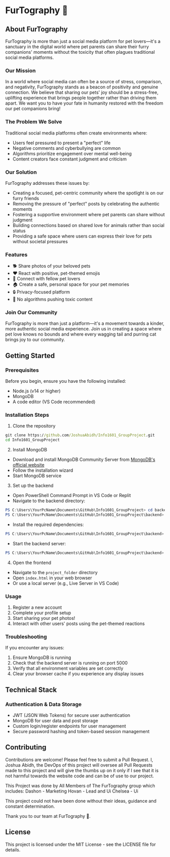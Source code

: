 # FurTography 🐾

## About FurTography

FurTography is more than just a social media platform for pet lovers—it's a sanctuary in the digital world where pet parents can share their furry companions' moments without the toxicity that often plagues traditional social media platforms.

### Our Mission

In a world where social media can often be a source of stress, comparison, and negativity, FurTography stands as a beacon of positivity and genuine connection. We believe that sharing our pets' joy should be a stress-free, uplifting experience that brings people together rather than driving them apart. We want you to have your fate in humanity restored with the freedom our pet companions bring!

### The Problem We Solve

Traditional social media platforms often create environments where:
- Users feel pressured to present a "perfect" life
- Negative comments and cyberbullying are common
- Algorithms prioritize engagement over mental well-being
- Content creators face constant judgment and criticism

### Our Solution

FurTography addresses these issues by:
- Creating a focused, pet-centric community where the spotlight is on our furry friends
- Removing the pressure of "perfect" posts by celebrating the authentic moments
- Fostering a supportive environment where pet parents can share without judgment
- Building connections based on shared love for animals rather than social status
- Providing a safe space where users can express their love for pets without societal pressures

### Features

- 🐕 Share photos of your beloved pets
- ❤️ React with positive, pet-themed emojis
- 👥 Connect with fellow pet lovers
- 🏠 Create a safe, personal space for your pet memories
- 🔒 Privacy-focused platform
- 🌟 No algorithms pushing toxic content

### Join Our Community

FurTography is more than just a platform—it's a movement towards a kinder, more authentic social media experience. Join us in creating a space where pet love knows no bounds and where every wagging tail and purring cat brings joy to our community.

## Getting Started

### Prerequisites

Before you begin, ensure you have the following installed:
- Node.js (v14 or higher)
- MongoDB
- A code editor (VS Code recommended)

### Installation Steps

1. Clone the repository
```cmd
git clone https://github.com/JoshuaAbidh/Info1601_GroupProject.git
cd Info1601_GroupProject
```

2. Install MongoDB
- Download and install MongoDB Community Server from [MongoDB's official website](https://www.mongodb.com/try/download/community)
- Follow the installation wizard
- Start MongoDB service

3. Set up the backend
- Open PowerShell Command Prompt in VS Code or Replit
- Navigate to the backend directory:
```powershell
PS C:\Users\YourPcName\Documents\GitHub\Info1601_GroupProject> cd backend
PS C:\Users\YourPcName\Documents\GitHub\Info1601_GroupProject\backend>
```
- Install the required dependencies:
```powershell
PS C:\Users\YourPcName\Documents\GitHub\Info1601_GroupProject\backend> npm install
```
- Start the backend server:
```powershell
PS C:\Users\YourPcName\Documents\GitHub\Info1601_GroupProject\backend> npm run dev
```

4. Open the frontend
- Navigate to the `project_folder` directory
- Open `index.html` in your web browser
- Or use a local server (e.g., Live Server in VS Code)

### Usage

1. Register a new account
2. Complete your profile setup
3. Start sharing your pet photos!
4. Interact with other users' posts using the pet-themed reactions

### Troubleshooting

If you encounter any issues:
1. Ensure MongoDB is running
2. Check that the backend server is running on port 5000
3. Verify that all environment variables are set correctly
4. Clear your browser cache if you experience any display issues

## Technical Stack

### Authentication & Data Storage
- JWT (JSON Web Tokens) for secure user authentication
- MongoDB for user data and post storage
- Custom login/register endpoints for user management
- Secure password hashing and token-based session management

## Contributing

Contributions are welcome! Please feel free to submit a Pull Request.
I, Joshua Abidh, the DevOps of this project will oversee all Pull Requests made to this project and will give the thumbs up on it only if I see that it is not harmful towards the website code and can be of use to our project.

This Project was done by All Members of The FurTography group which includes: 
Dashon - Marketing
Hovan - Lead and Ui
Chelsea - Ui

This project could not have been done without their ideas, guidance and constant determination. 

Thank you to our team at FurTography 🐾. 

## License

This project is licensed under the MIT License - see the LICENSE file for details.
